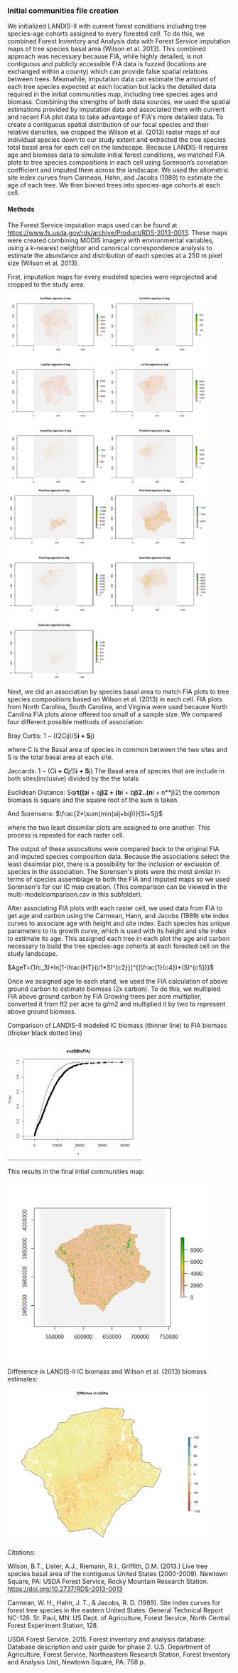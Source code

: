 ### Initial communities file creation

We initialized LANDIS-II with current forest conditions including tree species-age cohorts assigned to every forested cell. To do this, we combined Forest Inventory and Analysis 
data with Forest Service imputation maps of tree species basal area (Wilson et al. 2013). This combined approach was necessary because FIA, while highly detailed, is not 
contiguous and publicly accessible FIA data is fuzzed (locations are exchanged within a county) which can provide false spatial relations between trees. Meanwhile, imputation 
data can estimate the amount of each tree species expected at each location but lacks the detailed data required in the initial communities map, including tree species ages and 
biomass. Combining the strengths of both data sources, we used the spatial estimations provided by imputation data and associated them with current and recent FIA plot data to 
take advantage of FIA's more detailed data. To create a contiguous spatial distribution of our focal species and their relative densities, we cropped the Wilson et al. (2013) 
raster maps of our individual species down to our study extent and extracted the tree species total basal area for each cell on the landscape. Because LANDIS-II requires age and 
biomass data to simulate initial forest conditions, we matched FIA plots to tree species compositions in each cell using Sorenson’s correlation coefficient and imputed them 
across the landscape. We used the allometric site index curves from Carmean, Hahn, and Jacobs (1989) to estimate the age of each tree. We then binned trees into species-age 
cohorts at each cell. 

#### Methods
The Forest Service imputation maps used can be found at https://www.fs.usda.gov/rds/archive/Product/RDS-2013-0013. These maps were created combining MODIS imagery with 
environmental variables, using a k-nearest neighbor and canonical correspondence analysis to estimate the abundance and distribution of each species at a 250 m pixel size (Wilson 
et al. 2013).

First, imputation maps for every modeled species were reprojected and cropped to the study area. 

<img src="./First half Ty Wilson spp.PNG" width="90%" />
<img src="./Second half Ty Wilson spp.PNG" width="90%" />

Next, we did an association by species basal area to match FIA plots to tree species compositions based on Wilson et al. (2013) in each cell. FIA plots from North Carolina, 
South Carolina, and Virginia were used because North Carolina FIA plots alone offered too small of a sample size. We compared four different possible methods of association: 

Bray Curtis: 1 − ((2Cij)/S**i + S**j)

where C is the Basal area of species in common between the two sites and S is the total basal area at each site.

Jaccards: 1 − (C**i + C**j/S**i + S**j) The Basal area of species that are include in both sites(inclusive) divided by the the totals

Euclidean Distance: Sqr**t((a**i + a**j)2 + (b**i + b**j)2..(n**i + n**j)2) the common biomass is square and the square root of the sum is taken.

And Sorensens: $\frac{2*\sum(min(aij+bij))}{Si+Sj}$

where the two least dissimilar plots are assigned to one another. This process is repeated for each raster cell.

The output of these assocations were compared back to the original FIA and imputed species composition data. Because the associations select the least dissimilar plot, there is 
a possibility for the inclusion or exclusion of species in the association. The Sorensen's plots were the most similar in terms of species assemblage to both the FIA and imputed 
maps so we used Sorensen's for our IC map creation. (This comparison can be viewed in the multi-modelcomparison.csv in this subfolder).

After associating FIA plots with each raster cell, we used data from FIA to get age and carbon using the Carmean, Hann, and Jacobs (1989) site index curves to associate age with 
height and site index. Each species has unique parameters to its growth curve, which is used with its height and site index to estimate its age. This assigned each tree in each 
plot the age and carbon necessary to build the tree species-age cohorts at each forested cell on the study landscape.

$AgeT=(1/c_3)*ln[1-\frac{HT}{c1*SI^{c2}}]^{(\frac{1}{c4})*(SI^{c5})}$

Once we assigned age to each stand, we used the FIA calculation of above ground carbon to estimate biomass (2x carbon). To do this, we multipled FIA above ground carbon by FIA 
Growing trees per acre multiplier, converted it from ft2 per acre to g/m2 and multiplied it by two to represent above ground biomass.

Comparison of LANDIS-II modeled IC biomass (thinner line) to FIA biomass (thicker black dotted line)

<img src="./Biomass CDF comparisson.PNG" width="60%" />

This results in the final intial communities map:

<img src="./IC.png" width="90%" />

Difference in LANDIS-II IC biomass and Wilson et al. (2013) biomass estimates:

<img src="./LANDIS biomass diff.PNG" width="90%" />

Citations: 

Wilson, B.T., Lister, A.J., Riemann, R.I., Griffith, D.M. (2013.) Live tree species basal area of the contiguous United States (2000-2009). Newtown Square, PA: USDA 
Forest Service, Rocky Mountain Research Station. https://doi.org/10.2737/RDS-2013-0013

Carmean, W. H., Hahn, J. T., & Jacobs, R. D. (1989). Site index curves for forest tree species in the eastern United States. General Technical Report NC-128. St. Paul, MN: US 
Dept. of Agriculture, Forest Service, North Central Forest Experiment Station, 128.

USDA Forest Service. 2015. Forest inventory and analysis database: Database description and user guide for phase 2. U.S. Department of Agriculture, Forest Service, Northeastern Research Station, Forest Inventory and Analysis Unit, Newtown Square, PA. 758 p.


